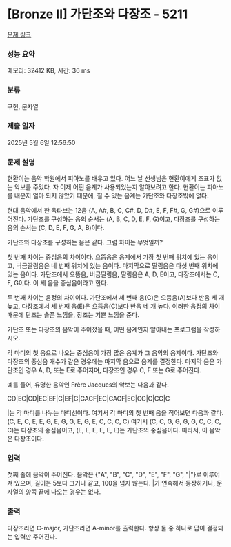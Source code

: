 # [Bronze II] 가단조와 다장조 - 5211 

[문제 링크](https://www.acmicpc.net/problem/5211) 

### 성능 요약

메모리: 32412 KB, 시간: 36 ms

### 분류

구현, 문자열

### 제출 일자

2025년 5월 6일 12:56:50

### 문제 설명

<p>현환이는 음악 학원에서 피아노를 배우고 있다. 어느 날 선생님은 현환이에게 조표가 없는 악보를 주었다. 자 이제 어떤 음계가 사용되었는지 알아보려고 한다. 현환이는 피아노를 배운지 얼마 되지 않았기 때문에, 칠 수 있는 음계는 가단조와 다장조밖에 없다.</p>

<p>현대 음악에서 한 옥타브는 12음 {A, A#, B, C, C#, D, D#, E, F, F#, G, G#}으로 이루어진다. 가단조를 구성하는 음의 순서는 (A, B, C, D, E, F, G)이고, 다장조를 구성하는 음의 순서는 (C, D, E, F, G, A, B)이다.</p>

<p>가단조와 다장조를 구성하는 음은 같다. 그럼 차이는 무엇일까?</p>

<p>첫 번째 차이는 중심음의 차이이다. 으뜸음은 음계에서 가장 첫 번째 위치에 있는 음이고, 버금딸림음은 네 번째 위치에 있는 음이다. 마지막으로 딸림음은 다섯 번째 위치에 있는 음이다. 가단조에서 으뜸음, 버금딸림음, 딸림음은 A, D, E이고, 다장조에서는 C, F, G이다. 이 세 음을 중심음이라고 한다.</p>

<p>두 번째 차이는 음정의 차이이다. 가단조에서 세 번째 음(C)은 으뜸음(A)보다 반음 세 개 높고, 다장조에서 세 번째 음(E)은 으뜸음(C)보다 반음 네 개 높다. 이러한 음정의 차이때문에 단조는 슬픈 느낌을, 장조는 기쁜 느낌을 준다.</p>

<p>가단조 또는 다장조의 음악이 주어졌을 때, 어떤 음계인지 알아내는 프로그램을 작성하시오.</p>

<p>각 마디의 첫 음으로 나오는 중심음이 가장 많은 음계가 그 음악의 음계이다. 가단조와 다장조의 중심음 개수가 같은 경우에는 마지막 음으로 음계를 결정한다. 마지막 음은 가단조인 경우 A, D, 또는 E로 주어지며, 다장조인 경우 C, F 또는 G로 주어진다.</p>

<p>예를 들어, 유명한 음악인 Frère Jacques의 악보는 다음과 같다.</p>

<p>CD|EC|CD|EC|EF|G|EF|G|GAGF|EC|GAGF|EC|CG|C|CG|C</p>

<p>|는 각 마디를 나누는 마디선이다. 여기서 각 마디의 첫 번째 음을 적어보면 다음과 같다. (C, E, C, E, E, G, E, G, G, E, G, E, C, C, C, C) 여기서 (C, C, G, G, G, G, C, C, C, C)는 다장조의 중심음이고, (E, E, E, E, E, E)는 가단조의 중심음이다. 따라서, 이 음악은 다장조이다.</p>

### 입력 

 <p>첫째 줄에 음악이 주어진다. 음악은 {"A", "B", "C", "D", "E", "F", "G", "|"}로 이루어져 있으며, 길이는 5보다 크거나 같고, 100을 넘지 않는다. |가 연속해서 등장하거나, 문자열의 양쪽 끝에 나오는 경우는 없다.</p>

### 출력 

 <p>다장조라면 C-major, 가단조라면 A-minor를 출력한다. 항상 둘 중 하나로 답이 결정되는 입력만 주어진다.</p>

